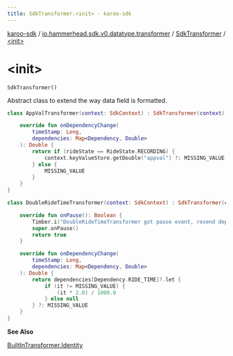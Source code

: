 ```yaml
---
title: SdkTransformer.<init> - karoo-sdk
---
```


[karoo-sdk](../../index.html) / [io.hammerhead.sdk.v0.datatype.transformer](../index.html) / [SdkTransformer](index.html) / [&lt;init&gt;](./-init-.html)

# &lt;init&gt;

`SdkTransformer()`

Abstract class to extend the way data field is formatted.

``` kotlin
class AppValTransformer(context: SdkContext) : SdkTransformer(context) {

    override fun onDependencyChange(
        timeStamp: Long,
        dependencies: Map<Dependency, Double>
    ): Double {
        return if (rideState == RideState.RECORDING) {
            context.keyValueStore.getDouble("appval") ?: MISSING_VALUE
        } else {
            MISSING_VALUE
        }
    }
}
```

``` kotlin
class DoubleRideTimeTransformer(context: SdkContext) : SdkTransformer(context) {

    override fun onPause(): Boolean {
        Timber.i("DoubleRideTimeTransformer got pause event, resend dep")
        super.onPause()
        return true
    }

    override fun onDependencyChange(
        timeStamp: Long,
        dependencies: Map<Dependency, Double>
    ): Double {
        return dependencies[Dependency.RIDE_TIME]?.let {
            if (it != MISSING_VALUE) {
                (it * 2.0) / 1000.0
            } else null
        } ?: MISSING_VALUE
    }
}
```

**See Also**

[BuiltInTransformer.Identity](../-built-in-transformer/-identity/index.html)


